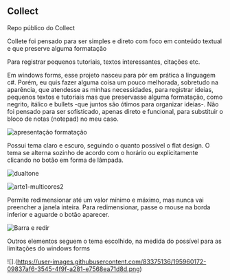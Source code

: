 ## Collect
Repo público do Collect


Collete foi pensado para ser simples e direto com foco em conteúdo textual e que preserve alguma formatação

Para registrar pequenos tutoriais, textos interessantes, citações etc.

Em windows forms, esse projeto nasceu para pôr em prática a linguagem c#. Porém, eu quis fazer alguma coisa um pouco melhorada, sobretudo na aparência, que atendesse as minhas necessidades, para registrar ideias, pequenos textos e tutoriais mas que preservasse alguma formatação, como negrito, itálico e bullets -que juntos são ótimos para organizar ideias-.
Não foi pensado para ser sofisticado, apenas direto e funcional, para substituir o bloco de notas (notepad) no meu caso.


![apresentação formatação](https://user-images.githubusercontent.com/83375136/195960010-0bf16d8f-948f-4611-b7de-bd338aec48b2.png)

Possui tema claro e escuro, seguindo o quanto possível o flat design. O tema se alterna sozinho de acordo com o horário ou explicitamente clicando no botão em forma de lâmpada. 

![dualtone](https://user-images.githubusercontent.com/83375136/195960079-d797380e-f7ee-46e4-88a0-a7321099846e.png)

![arte1-multicores2](https://user-images.githubusercontent.com/83375136/195960145-7af805fd-f06f-48fb-ac54-f37da2932d89.png)

Permite redimensionar até um valor mínimo e máximo, mas nunca vai preencher a
janela inteira. Para redimensionar, passe o mouse na borda inferior e aguarde o 
botão aparecer. 

![Barra e redir](https://user-images.githubusercontent.com/83375136/195960120-cf646527-69b2-4fd9-9bd8-a5adcf4be9b3.png)

Outros elementos seguem o tema escolhido, na medida do possível para as limitações do windows forms

![].(https://user-images.githubusercontent.com/83375136/195960172-09837af6-3545-4f9f-a281-e7568ea71d8d.png)
